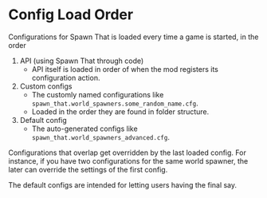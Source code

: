 # Config Load Order

Configurations for Spawn That is loaded every time a game is started, in the order

1. API (using Spawn That through code)
    - API itself is loaded in order of when the mod registers its configuration action.
2. Custom configs 
    - The customly named configurations like `spawn_that.world_spawners.some_random_name.cfg`.
    - Loaded in the order they are found in folder structure.
3. Default config
    - The auto-generated configs like `spawn_that.world_spawners_advanced.cfg`.

Configurations that overlap get overridden by the last loaded config. For instance, if you have two configurations for the same world spawner, the later can override the settings of the first config.

The default configs are intended for letting users having the final say.